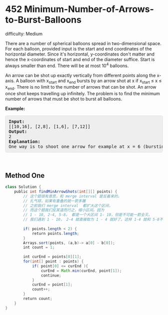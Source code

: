# 452 Minimum-Number-of-Arrows-to-Burst-Balloons 
 
difficulty: Medium 
 
<style>
        section pre{
          background-color: #eee;
          border: 1px solid #ddd;
          padding:10px;
          border-radius: 5px;
        }
      </style>
<section>
<div><p>There are a number of spherical balloons spread in two-dimensional space. For each balloon, provided input is the start and end coordinates of the horizontal diameter. Since it's horizontal, y-coordinates don't matter and hence the x-coordinates of start and end of the diameter suffice. Start is always smaller than end. There will be at most 10<sup>4</sup> balloons.</p>
<p>An arrow can be shot up exactly vertically from different points along the x-axis. A balloon with x<sub>start</sub> and x<sub>end</sub> bursts by an arrow shot at x if x<sub>start</sub> ≤ x ≤ x<sub>end</sub>. There is no limit to the number of arrows that can be shot. An arrow once shot keeps travelling up infinitely. The problem is to find the minimum number of arrows that must be shot to burst all balloons.</p>
<p><b>Example:</b></p>
<pre><b>Input:</b>
[[10,16], [2,8], [1,6], [7,12]]
<b>Output:</b>
2
<b>Explanation:</b>
One way is to shoot one arrow for example at x = 6 (bursting the balloons [2,8] and [1,6]) and another arrow at x = 11 (bursting the other two balloons).
</pre>
<p>&nbsp;</p>
</div></section>
 
 ## Method One 
 
``` Java
class Solution {
    public int findMinArrowShots(int[][] points) {
        // 这个题很有意思，和 merge interval 是反着来的。
        // 扎气球，如果有重叠的就一箭多雕
        // 之前我们 merge interval  都扩大这个区间，
        // 而这个题我们反其道而行之，缩小区间。因为
        // 1 - 10, 2-4, 5-8， 都是一个大区间 1- 10，但是不可能一箭全灭。
        // 我们遇到 1 - 10， 2-4 就直接取为 1 - 4 就好了。这样 1-4 就和 5-8不重复。
​
        if( points.length < 2) {
            return points.length;
        }
        Arrays.sort(points, (a,b)-> a[0] - b[0]);
        int count = 1;
​
        int curEnd = points[0][1];
        for(int[] point : points) {
            if( point[0] <= curEnd ){
                curEnd = Math.min(curEnd, point[1]);
                continue;
            }
            curEnd = point[1];
            count++;
        } 
        return count;
    }
}
​
```